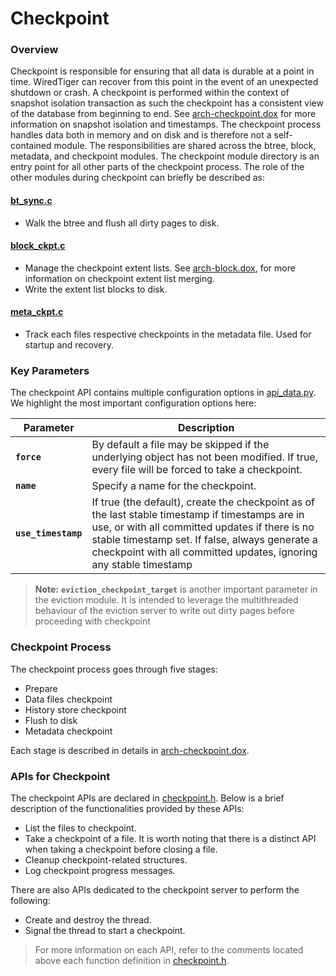 # Checkpoint

### Overview
Checkpoint is responsible for ensuring that all data is durable at a point in time. WiredTiger can recover from this point in the event of an unexpected shutdown or crash. A checkpoint is performed within the context of snapshot isolation transaction as such the checkpoint has a consistent view of the database from beginning to end. See [arch-checkpoint.dox](../docs/arch-checkpoint.dox#10) for more information on snapshot isolation and timestamps.  The checkpoint process handles data both in memory and on disk and is therefore not a self-contained module. The responsibilities are shared across the btree, block, metadata, and checkpoint modules. The checkpoint module directory is an entry point for all other parts of the checkpoint process. The role of the other modules during checkpoint can briefly be described as:
#### [bt_sync.c](../btree/bt_sync.c)
- Walk the btree and flush all dirty pages to disk.

#### [block_ckpt.c](../block/block_ckpt.c)
- Manage the checkpoint extent lists. See [arch-block.dox](../docs/arch-block.dox#208), for more information on checkpoint extent list merging.
- Write the extent list blocks to disk.

#### [meta_ckpt.c](../meta/meta_ckpt.c)
- Track each files respective checkpoints in the metadata file. Used for startup and recovery.

### Key Parameters
The checkpoint API contains multiple configuration options in [api_data.py](../../dist/api_data.py). We highlight the most important configuration options here:

| Parameter                  | Description            |
| -------------------------- | ---------------------- |
| **`force`**                      | By default a file may be skipped if the underlying object has not been modified. If true, every file will be forced to take a checkpoint. |
| **`name`**                       | Specify a name for the checkpoint. |
| **`use_timestamp`**              | If true (the default), create the checkpoint as of the last stable timestamp if timestamps are in use, or with all committed  updates if there is no stable timestamp set. If false, always generate a checkpoint with all committed updates, ignoring any stable timestamp |

> **Note:** **`eviction_checkpoint_target`** is another important parameter in the eviction module. It is intended to leverage the multithreaded behaviour of the eviction server to write out dirty pages before proceeding with checkpoint
### Checkpoint Process

The checkpoint process goes through five stages:

- Prepare
- Data files checkpoint
- History store checkpoint
- Flush to disk
- Metadata checkpoint

Each stage is described in details in [arch-checkpoint.dox](../docs/arch-checkpoint.dox).

### APIs for Checkpoint

The checkpoint APIs are declared in [checkpoint.h](./checkpoint.h). Below is a brief description of the functionalities provided by these APIs:

- List the files to checkpoint.
- Take a checkpoint of a file. It is worth noting that there is a distinct API when taking a checkpoint before closing a file.
- Cleanup checkpoint-related structures.
- Log checkpoint progress messages.

There are also APIs dedicated to the checkpoint server to perform the following:

- Create and destroy the thread.
- Signal the thread to start a checkpoint.

> For more information on each API, refer to the comments located above each function definition in [checkpoint.h](./checkpoint.h).
